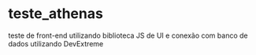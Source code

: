 # teste_athenas
teste de front-end utilizando biblioteca JS de UI e conexão com banco de dados utilizando DevExtreme
